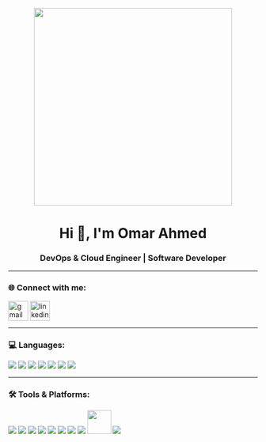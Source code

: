 <p align="center">
  <img src="https://raw.githubusercontent.com/abhisheknaiidu/abhisheknaiidu/master/code.gif" width="400" />
</p>


<h1 align="center">Hi 👋, I'm Omar Ahmed</h1>
<h3 align="center">DevOps & Cloud Engineer | Software Developer</h3>

---

### 🌐 Connect with me:
<p align="left">
<a href="mailto:omar.ahmed4474@gmail.com" target="blank"><img align="center" src="https://img.icons8.com/color/48/000000/gmail.png" alt="gmail" height="40" width="40" /></a>
<a href="https://www.linkedin.com/in/omar-ahmad-454484244" target="blank"><img align="center" src="https://img.icons8.com/color/48/000000/linkedin.png" alt="linkedin" height="40" width="40" /></a>
</p>

---

### 💻 Languages:
<p align="left"> 
<a href="https://www.gnu.org/software/bash/" target="_blank"><img src="https://img.icons8.com/plasticine/48/000000/bash.png"/></a>
<a href="#"><img src="https://img.icons8.com/fluency/48/000000/yaml.png"/></a>
<a href="https://isocpp.org/" target="_blank"><img src="https://img.icons8.com/color/48/000000/c-plus-plus-logo.png"/></a>
<a href="https://developer.mozilla.org/en-US/docs/Web/CSS" target="_blank"><img src="https://img.icons8.com/color/48/000000/css3.png"/></a>
<a href="https://developer.mozilla.org/en-US/docs/Web/HTML" target="_blank"><img src="https://img.icons8.com/color/48/000000/html-5.png"/></a>
<a href="https://developer.mozilla.org/en-US/docs/Web/JavaScript" target="_blank"><img src="https://img.icons8.com/color/48/000000/javascript.png"/></a>
<a href="https://www.java.com/" target="_blank"><img src="https://img.icons8.com/color/48/000000/java-coffee-cup-logo.png"/></a>
</p>

---

### 🛠️ Tools & Platforms:
<p align="left"> 
<a href="#"><img src="https://img.icons8.com/color/48/000000/linux.png"/></a>
<a href="#"><img src="https://img.icons8.com/color/48/000000/amazon-web-services.png"/></a>
<a href="#"><img src="https://img.icons8.com/color/48/000000/vmware.png"/></a>
<a href="#"><img src="https://img.icons8.com/color/48/000000/docker.png"/></a>
<a href="#"><img src="https://img.icons8.com/color/48/000000/kubernetes.png"/></a>
<a href="#"><img src="https://img.icons8.com/color/48/000000/gitlab.png"/></a>
<a href="#"><img src="https://img.icons8.com/color/48/000000/ansible.png"/></a>
<a href="#"><img src="https://img.icons8.com/color/48/000000/terraform.png"/></a>
<a href="#"><img src="https://helm.sh/img/helm.svg" height="48"/></a>
<a href="#"><img src="https://img.icons8.com/color/48/000000/huawei-logo.png"/></a>
</p>
